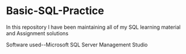 # Basic-SQL-Practice
In this repository I have been maintaining all of my SQL learning material and Assignment solutions

Software used--Microsoft SQL Server Management Studio
